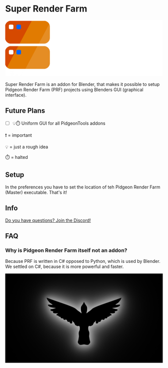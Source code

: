 # Super Render Farm

<picture>
  <source media="(prefers-color-scheme: dark)" srcset="images/SRF_light.png">
  <source media="(prefers-color-scheme: light)" srcset="images/SRF_dark.png">
  <img alt="Shows the Pidgeon Renderfarm Logo" src="images/SRF_light.png" width="512">
</picture>

Super Render Farm is an addon for Blender, that makes it possible to setup Pidgeon Render Farm (PRF) projects using Blenders GUI (graphical interface).

## Future Plans
- [ ] 💡⏱️ Uniform GUI for all PidgeonTools addons

❗ = important

💡 = just a rough idea

⏱️ = halted

## Setup
In the preferences you have to set the location of teh Pidgeon Render Farm (Master) executable. That's it!

## Info
[Do you have questions? Join the Discord!](https://discord.gg/cnFdGQP)

## FAQ
### Why is Pidgeon Render Farm itself not an addon?
Because PRF is written in C# opposed to Python, which is used by Blender. We settled on C#, because it is more powerful and faster.

<img src="images/Logo.png" width="512"/>